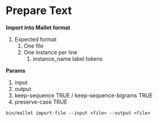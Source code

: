 # Prepare Text
**Import into Mallet format**

1. Expected format
    1. One file
    2. One instance per line
        1. instance_name label tokens


**Params**
1. input
2. output
3. keep-sequence TRUE / keep-sequence-bigrams TRUE
4. preserve-case TRUE


`bin/mallet import-file --input <file> --output <file>`

